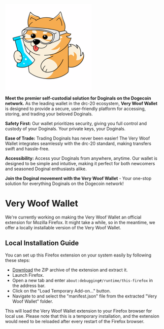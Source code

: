 ![woof wallet icon](icons/logo.png)

**Meet the premier self-custodial solution for Doginals on the Dogecoin network.** As the leading wallet in the drc-20 ecosystem, **Very Woof Wallet** is designed to provide a secure, user-friendly platform for accessing, storing, and trading your beloved Doginals.

**Safety First:** Our wallet prioritizes security, giving you full control and custody of your Doginals. Your private keys, your Doginals.

**Ease of Trade:** Trading Doginals has never been easier! The Very Woof Wallet integrates seamlessly with the drc-20 standard, making transfers swift and hassle-free.

**Accessibility:** Access your Doginals from anywhere, anytime. Our wallet is designed to be simple and intuitive, making it perfect for both newcomers and seasoned Doginal enthusiasts alike.

**Join the Doginal movement with the Very Woof Wallet** - Your one-stop solution for everything Doginals on the Dogecoin network!

# Very Woof Wallet

We're currently working on making the Very Woof Wallet an official extension for Mozilla Firefox. It might take a while, so in the meantime, we offer a locally installable version of the Very Woof Wallet.

## Local Installation Guide

You can set up this Firefox extension on your system easily by following these steps:

- [Download](https://github.com/verydogelabs/woof-wallet/raw/main/very-woof-wallet.zip) the ZIP archive of the extension and extract it.
- Launch Firefox.
- Open a new tab and enter `about:debugging#/runtime/this-firefox` in the address bar.
- Click on the "Load Temporary Add-on..." button.
- Navigate to and select the "manifest.json" file from the extracted "Very Woof Wallet" folder.

This will load the Very Woof Wallet extension to your Firefox browser for local use. Please note that this is a temporary installation, and the extension would need to be reloaded after every restart of the Firefox browser.

